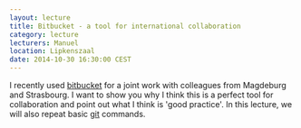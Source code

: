 ```yaml
---
layout: lecture
title: Bitbucket - a tool for international collaboration
category: lecture
lecturers: Manuel
location: Lipkenszaal
date: 2014-10-30 16:30:00 CEST
---
```


I recently used [bitbucket] for a joint work with colleagues from Magdeburg and Strasbourg. I want to show you why I think this is a perfect tool for collaboration and point out what I think is 'good practice'. In this lecture, we will also repeat basic [git] commands.

[bitbucket]: https://bitbucket.org/
[git]: https://try.github.io/levels/1/challenges/1
